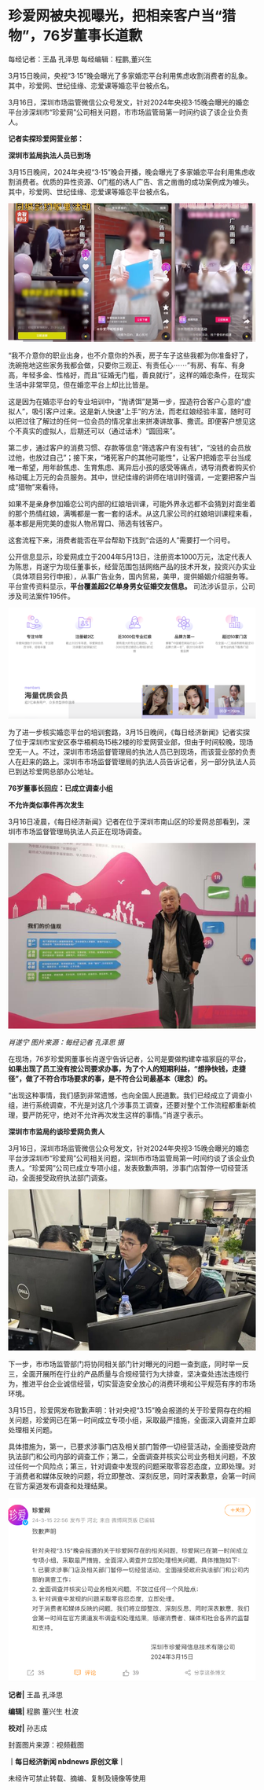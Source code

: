 # 珍爱网被央视曝光，把相亲客户当“猎物”，76岁董事长道歉

每经记者：王晶 孔泽思 每经编辑：程鹏,董兴生

3月15日晚间，央视“3·15”晚会曝光了多家婚恋平台利用焦虑收割消费者的乱象。其中，珍爱网、世纪佳缘、恋爱课等婚恋平台被点名。

3月16日，深圳市场监管微信公众号发文，针对2024年央视3·15晚会曝光的婚恋平台涉深圳市“珍爱网”公司相关问题，市市场监管局第一时间约谈了该企业负责人。

**记者实探珍爱网营业部：**

**深圳市监局执法人员已到场**

3月15日晚间，2024年央视“3·15”晚会开播，晚会曝光了多家婚恋平台利用焦虑收割消费者。优质的异性资源、0门槛的诱人广告、言之凿凿的成功案例成为噱头。其中，珍爱网、世纪佳缘、恋爱课等婚恋平台被点名。

![09702a86cb474357f58a2fd2f007e6a0.jpg](https://raw.githubusercontent.com/qqhsx/qqnews_image/main/2024/03/16/珍爱网被央视曝光，把相亲客户当“猎物”，76岁董事长道歉/09702a86cb474357f58a2fd2f007e6a0.jpg)

“我不介意你的职业出身，也不介意你的外表，房子车子这些我都为你准备好了，洗碗拖地这些家务我都会做，只要你三观正、有责任心⋯⋯”有房、有车、有身高，年轻多金、性格好，而且“征婚无门槛，善良就行”，这样的婚恋条件，在现实生活中非常罕见，但在婚恋平台上却比比皆是。

这是因为在婚恋平台的专业培训中，“抛诱饵”是第一步，捏造符合客户心意的“虚拟人”，吸引客户过来。这是新人快速“上手”的方法，而老红娘经验丰富，随时可以把过往了解过的任何一位会员的情况拿出来拼凑讲故事、撒谎。即便客户想见这个不真实的虚拟人，后期还可以（通过话术）“圆回来”。

第二步，通过客户的消费习惯、存款等信息“筛选客户有没有钱”，“没钱的会员放过他，也放过自己”；接下来，“堵死客户的其他可能性”，让客户把婚恋平台当成唯一希望，用年龄焦虑、生育焦虑、离异后小孩的感受等痛点，诱导消费者购买价格动辄上万元的会员服务。其中，世纪佳缘的讲师在培训时强调，一定要把客户当成“猎物”来看待。

如果不是亲身参加婚恋公司内部的红娘培训课，可能外界永远都不会猜到对面坐着的那个热情红娘，满嘴都是一套一套的话术。从这几家公司的红娘培训课程来看，基本都是用完美的虚拟人物吊胃口、筛选有钱客户。

这套流程下来，消费者能否在平台帮助下找到“合适的人”需要打一个问号。

公开信息显示，珍爱网成立于2004年5月13日，注册资本1000万元，法定代表人为陈思，肖遂宁为现任董事长，经营范围包括网络产品的技术开发，投资兴办实业（具体项目另行申报），从事广告业务，国内贸易，美甲，提供婚姻介绍服务等。平台宣传资料显示，**平台覆盖超2亿单身男女征婚交友信息。**
司法涉诉显示，公司涉及司法案件195件。

![d8ac6cc4b8770ffbed8ea32f1c41a42c.jpg](https://raw.githubusercontent.com/qqhsx/qqnews_image/main/2024/03/16/珍爱网被央视曝光，把相亲客户当“猎物”，76岁董事长道歉/d8ac6cc4b8770ffbed8ea32f1c41a42c.jpg)

为了进一步核实婚恋平台的培训套路，3月15日晚间，《每日经济新闻》记者实探了位于深圳市宝安区泰华梧桐岛15栋2楼的珍爱网营业部，但由于时间较晚，现场空无一人。不过，深圳市市场监督管理局的执法人员已到现场，而该营业部的负责人在赶来的路上。深圳市市场监督管理局的执法人员告诉记者，另一部分执法人员已到达珍爱网总部办公地址。

**76岁董事长回应：已成立调查小组**

**不允许类似事件再次发生**

3月16日凌晨，《每日经济新闻》记者在位于深圳市南山区的珍爱网总部看到，深圳市市场监督管理局执法人员正在现场调查。

![e60d5739cbd1cf74dca824bd30f8ccbf.jpg](https://raw.githubusercontent.com/qqhsx/qqnews_image/main/2024/03/16/珍爱网被央视曝光，把相亲客户当“猎物”，76岁董事长道歉/e60d5739cbd1cf74dca824bd30f8ccbf.jpg)

 _肖遂宁 图片来源：每经记者 孔泽思 摄_

在现场，76岁珍爱网董事长肖遂宁告诉记者，公司是要做构建幸福家庭的平台，**如果出现了员工没有按公司要求办事，为了个人的短期利益，“想挣快钱，走捷径”，做了不符合市场要求的事，是不符合公司最基本（理念）的。**

“出现这种事情，我们感到非常遗憾，也向全国人民道歉。我们已经成立了调查小组，进行系统调查，不光是对这几个涉事员工调查，还要对整个工作流程都重新梳理，要严防死守，绝对不允许再次发生这样的事情。”肖遂宁表示。

**深圳市市监局约谈珍爱网负责人**

3月16日，深圳市场监管微信公众号发文，针对2024年央视3·15晚会曝光的婚恋平台涉深圳市“珍爱网”公司相关问题，深圳市市场监管局第一时间约谈了该企业负责人。“珍爱网”公司已成立专项小组，发表致歉声明，涉事门店暂停一切经营活动，全面接受政府执法部门调查。

![0c2182eeffce985a017ff8124740affe.jpg](https://raw.githubusercontent.com/qqhsx/qqnews_image/main/2024/03/16/珍爱网被央视曝光，把相亲客户当“猎物”，76岁董事长道歉/0c2182eeffce985a017ff8124740affe.jpg)

下一步，市市场监管部门将协同相关部门针对曝光的问题一查到底，同时举一反三，全面开展所在行业的产品质量与合规经营行为大排查，坚决查处违法违规行为，推进平台企业诚信经营，切实营造安全放心的消费环境和公平规范有序的市场环境。

3月15日，珍爱网发布致歉声明：针对央视“3.15”晚会报道的关于珍爱网存在的相关问题，珍爱网已在第一时间成立专项小组，采取最严措施，全面深入调查并立即处理相关问题。

具体措施为，第一，已要求涉事门店及相关部门暂停一切经营活动，全面接受政府执法部门和公司内部的调查工作；第二，全面调查并核实公司业务相关问题，不放过任何一个风险点；第三，针对调查中发现的问题采取零容忍态度，立即处理。对于消费者和媒体反映的问题，将立即整改、深刻反思，同时深表歉意，会第一时间在官方渠道发布调查和处理结果。

![eb444755c997ace0c3045d053aa6511e.jpg](https://raw.githubusercontent.com/qqhsx/qqnews_image/main/2024/03/16/珍爱网被央视曝光，把相亲客户当“猎物”，76岁董事长道歉/eb444755c997ace0c3045d053aa6511e.jpg)

**记者|** 王晶 孔泽思

**编辑|** 程鹏 董兴生 杜波

**校对|** 孙志成

封面图片来源：视频截图

**｜每日经济新闻 nbdnews 原创文章｜**

未经许可禁止转载、摘编、复制及镜像等使用


